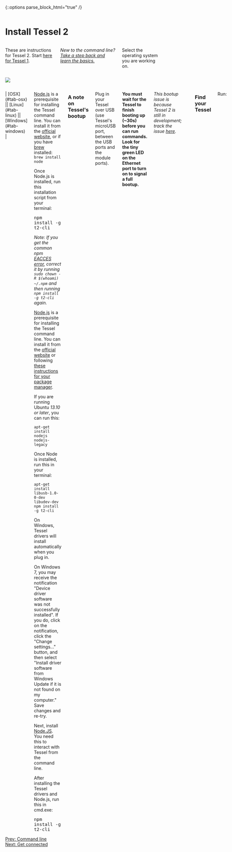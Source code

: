 {::options parse_block_html="true" /}

<div class="row">
<div class="large-12 columns">

# Install Tessel 2

</div>
</div>
<div class="row">
<div class="large-10 columns">

These are instructions for Tessel 2. Start [here for Tessel 1](//tessel.io/start).

*New to the command line? [Take a step back and learn the basics.](cmd.html)*

Select the operating system you are working on.

</div>
<div class="large-2 columns">

![](https://raw.githubusercontent.com/rwaldron/tessel-io/master/fritzing/tessel.png)

</div>
</div>
<div class="row">
<div class="large-12 columns">

<dl id="install-tabs" data-tab="" class="tabs contained three-up">
| [OSX](#tab-osx) || [Linux](#tab-linux) || [Windows](#tab-windows) |
</dl>

<div id="install-content" class="tabs-content">

<div id="tab-osx" class="content active">

[Node.js](http://nodejs.org/) is a prerequisite for installing the Tessel command line. You can install it from the [official website](http://nodejs.org/), or if you have [brew](http://brew.sh/) installed: `brew install node`

Once Node.js is installed, run this installation script from your terminal:

<big>`npm install -g t2-cli`</big>

*Note: If you get the common npm [EACCES error](http://stackoverflow.com/questions/16151018/npm-throws-error-without-sudo), correct it by running `sudo chown -R $(whoami) ~/.npm` and then running `npm install -g t2-cli` again.*
</div>

<div id="tab-linux" class="content">

[Node.js](http://nodejs.org/) is a prerequisite for installing the Tessel command line. You can install it from the [official website](http://nodejs.org) or following [these instructions for your package manager](https://github.com/joyent/node/wiki/Installing-Node.js-via-package-manager).

If you are running Ubuntu _13.10 or later_, you can run this:

`apt-get install nodejs nodejs-legacy`

Once Node is installed, run this in your terminal:

`apt-get install libusb-1.0-0-dev libudev-dev`
`npm install -g t2-cli`

</div>

<div id="tab-windows" class="content">

On Windows, Tessel drivers will install automatically when you plug in.

On Windows 7, you may receive the notification "Device driver software was not successfully installed". If you do, click on the notification, click the "Change settings..." button, and then select "Install driver software from Windows Update if it is not found on my computer." Save changes and re-try.

Next, install [Node.JS](http://nodejs.org). You need this to interact with Tessel from the command line.

After installing the Tessel drivers and Node.js, run this in cmd.exe:

<big>`npm install -g t2-cli`</big>

</div>
</div>

### A note on Tessel's bootup

Plug in your Tessel over USB (use Tessel's microUSB port, between the USB ports and the module ports).

**You must wait for the Tessel to finish booting up (~30s) before you can run commands. Look for the tiny green LED on the Ethernet port to turn on to signal a full bootup.**

*This bootup issue is because Tessel 2 is still in development; track the issue [here](https://github.com/tessel/t2-cli/issues/346).*

<hr>

### Find your Tessel

Run:

`t2 list`

You should be able to see your Tessel (and any other Tessels connected to the same network as your computer):

{% highlight sh %}
INFO Searching for nearby Tessels...
	Tessel-AF768F095	USB
{% endhighlight %}

Yay, you found it! At this point, your Tessel is operational and in communication with your computer.

**Bonus:** give your Tessel a name, like "Frank" or "Bulbasaur":

`t2 rename <name>`

If you run `t2 list` again, you'll see your Tessel has changed its name:

{% highlight sh %}
INFO Searching for nearby Tessels...
	Bulbasaur	USB
{% endhighlight %}

</div>
</div>

<div class="greyBar"></div>

<div class="row">
<div class="large-6 columns left">
  <a href="cmd.html" class="bottomButton button">Prev: Command line</a>
</div>

<div class="large-6 columns right">
  <a href="wifi.html" class= "bottomButton right button">Next: Get connected</a>
</div>
</div>
